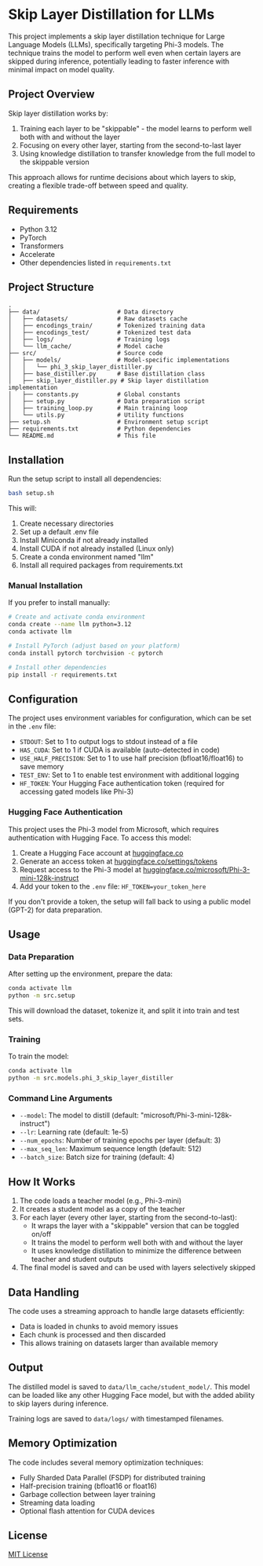 # Skip Layer Distillation for LLMs

This project implements a skip layer distillation technique for Large Language Models (LLMs), specifically targeting Phi-3 models. The technique trains the model to perform well even when certain layers are skipped during inference, potentially leading to faster inference with minimal impact on model quality.

## Project Overview

Skip layer distillation works by:

1. Training each layer to be "skippable" - the model learns to perform well both with and without the layer
2. Focusing on every other layer, starting from the second-to-last layer
3. Using knowledge distillation to transfer knowledge from the full model to the skippable version

This approach allows for runtime decisions about which layers to skip, creating a flexible trade-off between speed and quality.

## Requirements

- Python 3.12
- PyTorch
- Transformers
- Accelerate
- Other dependencies listed in `requirements.txt`

## Project Structure

```
.
├── data/                      # Data directory
│   ├── datasets/              # Raw datasets cache
│   ├── encodings_train/       # Tokenized training data
│   ├── encodings_test/        # Tokenized test data
│   ├── logs/                  # Training logs
│   └── llm_cache/             # Model cache
├── src/                       # Source code
│   ├── models/                # Model-specific implementations
│   │   └── phi_3_skip_layer_distiller.py
│   ├── base_distiller.py      # Base distillation class
│   ├── skip_layer_distiller.py # Skip layer distillation implementation
│   ├── constants.py           # Global constants
│   ├── setup.py               # Data preparation script
│   ├── training_loop.py       # Main training loop
│   └── utils.py               # Utility functions
├── setup.sh                   # Environment setup script
├── requirements.txt           # Python dependencies
└── README.md                  # This file
```

## Installation

Run the setup script to install all dependencies:

```bash
bash setup.sh
```

This will:
1. Create necessary directories
2. Set up a default .env file
3. Install Miniconda if not already installed
4. Install CUDA if not already installed (Linux only)
5. Create a conda environment named "llm"
6. Install all required packages from requirements.txt

### Manual Installation

If you prefer to install manually:

```bash
# Create and activate conda environment
conda create --name llm python=3.12
conda activate llm

# Install PyTorch (adjust based on your platform)
conda install pytorch torchvision -c pytorch

# Install other dependencies
pip install -r requirements.txt
```

## Configuration

The project uses environment variables for configuration, which can be set in the `.env` file:

- `STDOUT`: Set to 1 to output logs to stdout instead of a file
- `HAS_CUDA`: Set to 1 if CUDA is available (auto-detected in code)
- `USE_HALF_PRECISION`: Set to 1 to use half precision (bfloat16/float16) to save memory
- `TEST_ENV`: Set to 1 to enable test environment with additional logging
- `HF_TOKEN`: Your Hugging Face authentication token (required for accessing gated models like Phi-3)

### Hugging Face Authentication

This project uses the Phi-3 model from Microsoft, which requires authentication with Hugging Face. To access this model:

1. Create a Hugging Face account at [huggingface.co](https://huggingface.co)
2. Generate an access token at [huggingface.co/settings/tokens](https://huggingface.co/settings/tokens)
3. Request access to the Phi-3 model at [huggingface.co/microsoft/Phi-3-mini-128k-instruct](https://huggingface.co/microsoft/Phi-3-mini-128k-instruct)
4. Add your token to the `.env` file: `HF_TOKEN=your_token_here`

If you don't provide a token, the setup will fall back to using a public model (GPT-2) for data preparation.

## Usage

### Data Preparation

After setting up the environment, prepare the data:

```bash
conda activate llm
python -m src.setup
```

This will download the dataset, tokenize it, and split it into train and test sets.

### Training

To train the model:

```bash
conda activate llm
python -m src.models.phi_3_skip_layer_distiller
```

### Command Line Arguments

- `--model`: The model to distill (default: "microsoft/Phi-3-mini-128k-instruct")
- `--lr`: Learning rate (default: 1e-5)
- `--num_epochs`: Number of training epochs per layer (default: 3)
- `--max_seq_len`: Maximum sequence length (default: 512)
- `--batch_size`: Batch size for training (default: 4)

## How It Works

1. The code loads a teacher model (e.g., Phi-3-mini)
2. It creates a student model as a copy of the teacher
3. For each layer (every other layer, starting from the second-to-last):
   - It wraps the layer with a "skippable" version that can be toggled on/off
   - It trains the model to perform well both with and without the layer
   - It uses knowledge distillation to minimize the difference between teacher and student outputs
4. The final model is saved and can be used with layers selectively skipped

## Data Handling

The code uses a streaming approach to handle large datasets efficiently:
- Data is loaded in chunks to avoid memory issues
- Each chunk is processed and then discarded
- This allows training on datasets larger than available memory

## Output

The distilled model is saved to `data/llm_cache/student_model/`. This model can be loaded like any other Hugging Face model, but with the added ability to skip layers during inference.

Training logs are saved to `data/logs/` with timestamped filenames.

## Memory Optimization

The code includes several memory optimization techniques:
- Fully Sharded Data Parallel (FSDP) for distributed training
- Half-precision training (bfloat16 or float16)
- Garbage collection between layer training
- Streaming data loading
- Optional flash attention for CUDA devices

## License

[MIT License](LICENSE)
